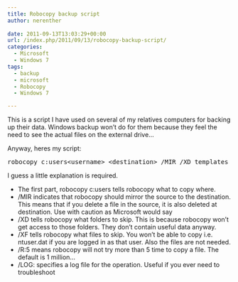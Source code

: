```yaml
---
title: Robocopy backup script
author: nerenther
 
date: 2011-09-13T13:03:29+00:00
url: /index.php/2011/09/13/robocopy-backup-script/
categories:
  - Microsoft
  - Windows 7
tags:
  - backup
  - microsoft
  - Robocopy
  - Windows 7

---
```

This is a script I have used on several of my relatives computers for backing up their data. Windows backup won&#8217;t do for them because they feel the need to see the actual files on the external drive&#8230;

Anyway, heres my script:

<pre>robocopy c:users&lt;username&gt; &lt;destination&gt; /MIR /XD templates start-menu "local settings" appdata "internal video" cookies "my music" "my pictures" "my documents" printers programdata recent sendto andrmask /XF ntuser.dat ntuser.dat.log1 ntuser.dat.log2 /R:5 /LOG:&lt;log destination&gt;</pre>

I guess a little explanation is required.

  * The first part, robocopy c:users<username> <destination> tells robocopy what to copy where.
  * /MIR indicates that robocopy should mirror the source to the destination. This means that if you delete a file in the source, it is also deleted at destination. Use with caution as Microsoft would say
  * /XD tells robocopy what folders to skip. This is because robocopy won&#8217;t get access to those folders. They don&#8217;t contain useful data anyway.
  * /XF tells robocopy what files to skip. You won&#8217;t be able to copy i.e. ntuser.dat if you are logged in as that user. Also the files are not needed.
  * /R:5 means robocopy will not try more than 5 time to copy a file. The default is 1 million&#8230;
  * /LOG: specifies a log file for the operation. Useful if you ever need to troubleshoot